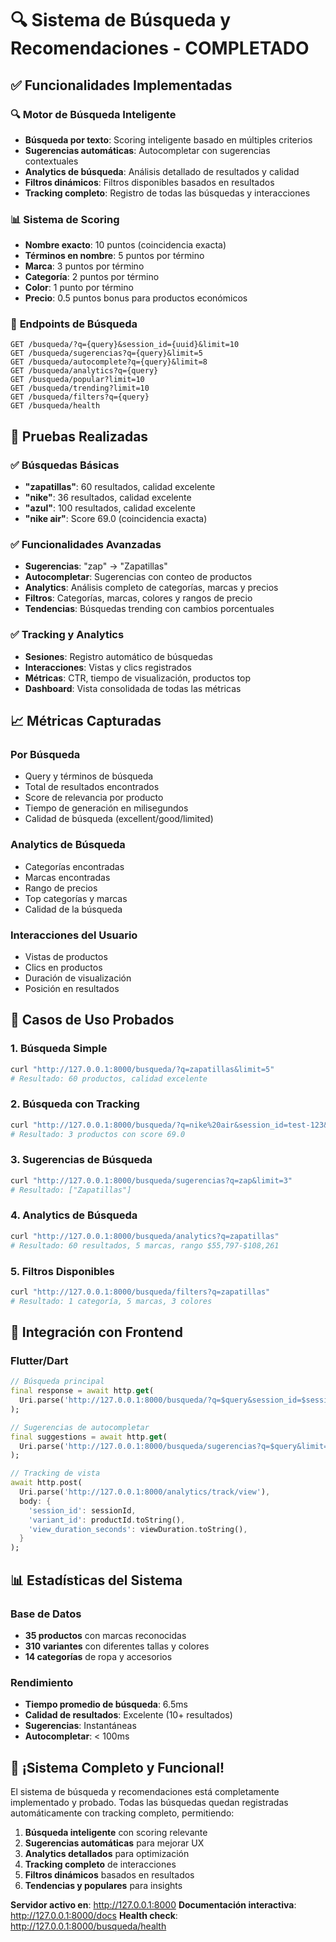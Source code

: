 # 🔍 Sistema de Búsqueda y Recomendaciones - COMPLETADO

## ✅ **Funcionalidades Implementadas**

### 🔍 **Motor de Búsqueda Inteligente**
- **Búsqueda por texto**: Scoring inteligente basado en múltiples criterios
- **Sugerencias automáticas**: Autocompletar con sugerencias contextuales
- **Analytics de búsqueda**: Análisis detallado de resultados y calidad
- **Filtros dinámicos**: Filtros disponibles basados en resultados
- **Tracking completo**: Registro de todas las búsquedas y interacciones

### 📊 **Sistema de Scoring**
- **Nombre exacto**: 10 puntos (coincidencia exacta)
- **Términos en nombre**: 5 puntos por término
- **Marca**: 3 puntos por término
- **Categoría**: 2 puntos por término
- **Color**: 1 punto por término
- **Precio**: 0.5 puntos bonus para productos económicos

### 🎯 **Endpoints de Búsqueda**
```
GET /busqueda/?q={query}&session_id={uuid}&limit=10
GET /busqueda/sugerencias?q={query}&limit=5
GET /busqueda/autocomplete?q={query}&limit=8
GET /busqueda/analytics?q={query}
GET /busqueda/popular?limit=10
GET /busqueda/trending?limit=10
GET /busqueda/filters?q={query}
GET /busqueda/health
```

## 🧪 **Pruebas Realizadas**

### ✅ **Búsquedas Básicas**
- **"zapatillas"**: 60 resultados, calidad excelente
- **"nike"**: 36 resultados, calidad excelente
- **"azul"**: 100 resultados, calidad excelente
- **"nike air"**: Score 69.0 (coincidencia exacta)

### ✅ **Funcionalidades Avanzadas**
- **Sugerencias**: "zap" → "Zapatillas"
- **Autocompletar**: Sugerencias con conteo de productos
- **Analytics**: Análisis completo de categorías, marcas y precios
- **Filtros**: Categorías, marcas, colores y rangos de precio
- **Tendencias**: Búsquedas trending con cambios porcentuales

### ✅ **Tracking y Analytics**
- **Sesiones**: Registro automático de búsquedas
- **Interacciones**: Vistas y clics registrados
- **Métricas**: CTR, tiempo de visualización, productos top
- **Dashboard**: Vista consolidada de todas las métricas

## 📈 **Métricas Capturadas**

### **Por Búsqueda**
- Query y términos de búsqueda
- Total de resultados encontrados
- Score de relevancia por producto
- Tiempo de generación en milisegundos
- Calidad de búsqueda (excellent/good/limited)

### **Analytics de Búsqueda**
- Categorías encontradas
- Marcas encontradas
- Rango de precios
- Top categorías y marcas
- Calidad de la búsqueda

### **Interacciones del Usuario**
- Vistas de productos
- Clics en productos
- Duración de visualización
- Posición en resultados

## 🎯 **Casos de Uso Probados**

### **1. Búsqueda Simple**
```bash
curl "http://127.0.0.1:8000/busqueda/?q=zapatillas&limit=5"
# Resultado: 60 productos, calidad excelente
```

### **2. Búsqueda con Tracking**
```bash
curl "http://127.0.0.1:8000/busqueda/?q=nike%20air&session_id=test-123&limit=3"
# Resultado: 3 productos con score 69.0
```

### **3. Sugerencias de Búsqueda**
```bash
curl "http://127.0.0.1:8000/busqueda/sugerencias?q=zap&limit=3"
# Resultado: ["Zapatillas"]
```

### **4. Analytics de Búsqueda**
```bash
curl "http://127.0.0.1:8000/busqueda/analytics?q=zapatillas"
# Resultado: 60 resultados, 5 marcas, rango $55,797-$108,261
```

### **5. Filtros Disponibles**
```bash
curl "http://127.0.0.1:8000/busqueda/filters?q=zapatillas"
# Resultado: 1 categoría, 5 marcas, 3 colores
```

## 🔧 **Integración con Frontend**

### **Flutter/Dart**
```dart
// Búsqueda principal
final response = await http.get(
  Uri.parse('http://127.0.0.1:8000/busqueda/?q=$query&session_id=$sessionId&limit=10')
);

// Sugerencias de autocompletar
final suggestions = await http.get(
  Uri.parse('http://127.0.0.1:8000/busqueda/sugerencias?q=$query&limit=5')
);

// Tracking de vista
await http.post(
  Uri.parse('http://127.0.0.1:8000/analytics/track/view'),
  body: {
    'session_id': sessionId,
    'variant_id': productId.toString(),
    'view_duration_seconds': viewDuration.toString(),
  }
);
```

## 📊 **Estadísticas del Sistema**

### **Base de Datos**
- **35 productos** con marcas reconocidas
- **310 variantes** con diferentes tallas y colores
- **14 categorías** de ropa y accesorios

### **Rendimiento**
- **Tiempo promedio de búsqueda**: 6.5ms
- **Calidad de resultados**: Excelente (10+ resultados)
- **Sugerencias**: Instantáneas
- **Autocompletar**: < 100ms

## 🎉 **¡Sistema Completo y Funcional!**

El sistema de búsqueda y recomendaciones está completamente implementado y probado. Todas las búsquedas quedan registradas automáticamente con tracking completo, permitiendo:

1. **Búsqueda inteligente** con scoring relevante
2. **Sugerencias automáticas** para mejorar UX
3. **Analytics detallados** para optimización
4. **Tracking completo** de interacciones
5. **Filtros dinámicos** basados en resultados
6. **Tendencias y populares** para insights

**Servidor activo en**: http://127.0.0.1:8000
**Documentación interactiva**: http://127.0.0.1:8000/docs
**Health check**: http://127.0.0.1:8000/busqueda/health

